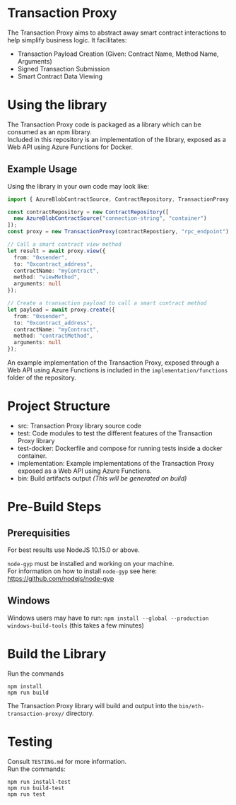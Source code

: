 # Transaction Proxy
The Transaction Proxy aims to abstract away smart contract interactions to help simplify business logic. It facilitates:  
* Transaction Payload Creation (Given: Contract Name, Method Name, Arguments)  
* Signed Transaction Submission
* Smart Contract Data Viewing

# Using the library
The Transaction Proxy code is packaged as a library which can be consumed as an npm library.  
Included in this repository is an implementation of the library, exposed as a Web API using Azure Functions for Docker.

## Example Usage
Using the library in your own code may look like:
```ts
import { AzureBlobContractSource, ContractRepository, TransactionProxy } from "eth-transaction-proxy";

const contractRepository = new ContractRepository([
  new AzureBlobContractSource("connection-string", "container")
]);
const proxy = new TransactionProxy(contractRepostiory, "rpc_endpoint")

// Call a smart contract view method
let result = await proxy.view({
  from: "0xsender",
  to: "0xcontract_address",
  contractName: "myContract",
  method: "viewMethod",
  arguments: null
});

// Create a transaction payload to call a smart contract method
let payload = await proxy.create({
  from: "0xsender",
  to: "0xcontract_address",
  contractName: "myContract",
  method: "contractMethod",
  arguments: null
});

```

An example implementation of the Transaction Proxy, exposed through a Web API using Azure Functions is included in the `implementation/functions` folder of the repository.

# Project Structure
- src: Transaction Proxy library source code
- test: Code modules to test the different features of the Transaction Proxy library
- test-docker: Dockerfile and compose for running tests inside a docker container.
- implementation: Example implementations of the Transaction Proxy exposed as a Web API using Azure Functions.
- bin: Build artifacts output *(This will be generated on build)*


# Pre-Build Steps

## Prerequisities
For best results use NodeJS 10.15.0 or above. 

`node-gyp` must be installed and working on your machine.  
For information on how to install `node-gyp` see here: https://github.com/nodejs/node-gyp

## Windows
Windows users may have to run:
`npm install --global --production windows-build-tools` (this takes a few minutes)

# Build the Library
Run the commands  
```
npm install
npm run build
``` 

The Transaction Proxy library will build and output into the `bin/eth-transaction-proxy/` directory.

# Testing
Consult `TESTING.md` for more information.   
Run the commands:
```
npm run install-test
npm run build-test
npm run test
```

